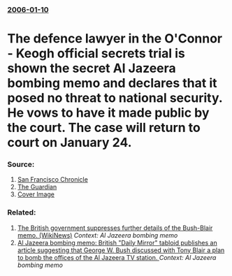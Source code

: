 ### [2006-01-10](/news/2006/01/10/index.md)

#  The defence lawyer in the O'Connor - Keogh official secrets trial is shown the secret Al Jazeera bombing memo and declares that it posed no threat to national security. He vows to have it made public by the court. The case will return to court on January 24. 




### Source:

1. [San Francisco Chronicle](http://www.sfgate.com/cgi-bin/article.cgi?file=/chronicle/archive/2006/01/11/MNGKHGLEFB1.DTL)
2. [The Guardian](http://www.guardian.co.uk/Iraq/Story/0,2763,1683576,00.html)
2. [Cover Image](http://ww2.hdnux.com/photos/12/16/35/2680649/8/rawImage.jpg)

### Related:

1. [ The British government suppresses further details of the Bush-Blair memo. (WikiNews)](/news/2005/11/26/the-british-government-suppresses-further-details-of-the-bush-blair-memo-wikinews.md) _Context: Al Jazeera bombing memo_
2. [ Al Jazeera bombing memo: British "Daily Mirror" tabloid publishes an article suggesting that George W. Bush discussed with Tony Blair a plan to bomb the offices of the Al Jazeera TV station. ](/news/2005/11/22/al-jazeera-bombing-memo-british-daily-mirror-tabloid-publishes-an-article-suggesting-that-george-w-bush-discussed-with-tony-blair-a-pla.md) _Context: Al Jazeera bombing memo_
